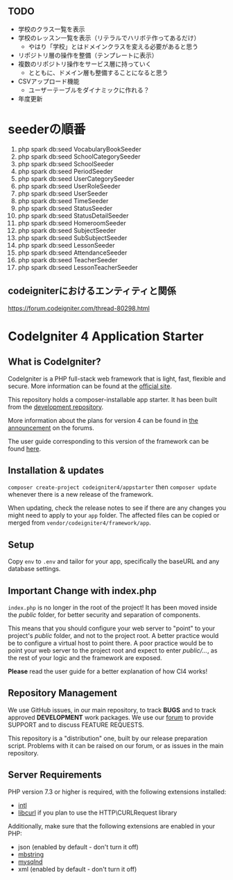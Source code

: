 ## TODO
- 学校のクラス一覧を表示
- 学校のレッスン一覧を表示（リテラルでハリボテ作ってあるだけ）
  - やはり「学校」とはドメインクラスを変える必要があると思う
- リポジトリ層の操作を整備（テンプレートに表示）
- 複数のリポジトリ操作をサービス層に持っていく
  - とともに、ドメイン層も整備することになると思う
- CSVアップロード機能
  - ユーザーテーブルをダイナミックに作れる？
- 年度更新

# seederの順番
1. php spark db:seed VocabularyBookSeeder
2. php spark db:seed SchoolCategorySeeder
3. php spark db:seed SchoolSeeder
4. php spark db:seed PeriodSeeder
5. php spark db:seed UserCategorySeeder
6. php spark db:seed UserRoleSeeder
7. php spark db:seed UserSeeder
8. php spark db:seed TimeSeeder
9. php spark db:seed StatusSeeder
10. php spark db:seed StatusDetailSeeder
11. php spark db:seed HomeroomSeeder
12. php spark db:seed SubjectSeeder
13. php spark db:seed SubSubjectSeeder
14. php spark db:seed LessonSeeder
15. php spark db:seed AttendanceSeeder
16. php spark db:seed TeacherSeeder
17. php spark db:seed LessonTeacherSeeder

## codeigniterにおけるエンティティと関係
https://forum.codeigniter.com/thread-80298.html

# CodeIgniter 4 Application Starter

## What is CodeIgniter?

CodeIgniter is a PHP full-stack web framework that is light, fast, flexible and secure.
More information can be found at the [official site](http://codeigniter.com).

This repository holds a composer-installable app starter.
It has been built from the
[development repository](https://github.com/codeigniter4/CodeIgniter4).

More information about the plans for version 4 can be found in [the announcement](http://forum.codeigniter.com/thread-62615.html) on the forums.

The user guide corresponding to this version of the framework can be found
[here](https://codeigniter4.github.io/userguide/).

## Installation & updates

`composer create-project codeigniter4/appstarter` then `composer update` whenever
there is a new release of the framework.

When updating, check the release notes to see if there are any changes you might need to apply
to your `app` folder. The affected files can be copied or merged from
`vendor/codeigniter4/framework/app`.

## Setup

Copy `env` to `.env` and tailor for your app, specifically the baseURL
and any database settings.

## Important Change with index.php

`index.php` is no longer in the root of the project! It has been moved inside the *public* folder,
for better security and separation of components.

This means that you should configure your web server to "point" to your project's *public* folder, and
not to the project root. A better practice would be to configure a virtual host to point there. A poor practice would be to point your web server to the project root and expect to enter *public/...*, as the rest of your logic and the
framework are exposed.

**Please** read the user guide for a better explanation of how CI4 works!

## Repository Management

We use GitHub issues, in our main repository, to track **BUGS** and to track approved **DEVELOPMENT** work packages.
We use our [forum](http://forum.codeigniter.com) to provide SUPPORT and to discuss
FEATURE REQUESTS.

This repository is a "distribution" one, built by our release preparation script.
Problems with it can be raised on our forum, or as issues in the main repository.

## Server Requirements

PHP version 7.3 or higher is required, with the following extensions installed:

- [intl](http://php.net/manual/en/intl.requirements.php)
- [libcurl](http://php.net/manual/en/curl.requirements.php) if you plan to use the HTTP\CURLRequest library

Additionally, make sure that the following extensions are enabled in your PHP:

- json (enabled by default - don't turn it off)
- [mbstring](http://php.net/manual/en/mbstring.installation.php)
- [mysqlnd](http://php.net/manual/en/mysqlnd.install.php)
- xml (enabled by default - don't turn it off)
